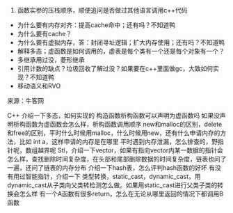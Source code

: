 1. 函数实参的压栈顺序，顺便追问是否做过其他语言调用c++代码


* 为什么要有内存对齐：提高cache命中；还有吗？不知道鸭
* 为什么要有cache？
* 为什么要有虚拟内存，答：封闭寻址逻辑；扩大内存使用；还有吗？不知道鸭
* 解释多态；虚函数是如何调用的，虚表是每个类有一个还是每个对象有一个？
* 多继承用过没，菱形继承
* 引用计数的缺点？垃圾回收了解过没？如果要在c++里面做gc，大致如何实现？不知道鸭
* 移动语义和RVO






来源：牛客网

C++
介绍一下多态，如何实现的
构造函数析构函数可以声明为虚函数吗
如果没声明析构函数为虚函数会怎么样，析构函数调用顺序
new和malloc的区别，delete和free的区别，平时什么时候用malloc，什么时候用new，还有什么申请内存的方法，比如 int a，这样申请的内存是在哪里
平时遇到内存泄漏，怎么排查的，野指针呢，数组越界呢
Stl，介绍一下vector，如果有指向vector内某一数据的指针会怎么样，查找删除时间复杂度，在头部和尾部删除数据的时间复杂度，链表也问了一遍，还问了链表的内存分布
介绍一下hash表，怎么评判hash函数的好坏
有没有用过智能指针，介绍一下
类型转换，static_cast，dynamic_cast，用dynamic_cast从子类向父类转检测怎么做。如果用static_cast进行父类子类的转换会怎么样
有一个A函数有很多return，怎么在无论从哪里返回的情况下都调用B函数
